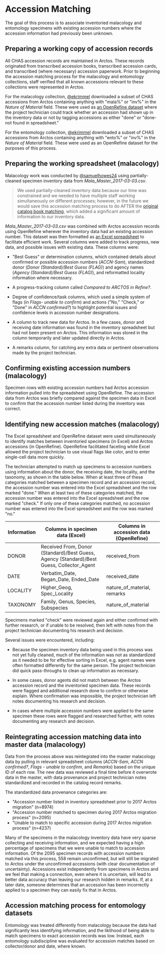 # Accession Matching

The goal of this process is to associate inventoried malacology and entomology specimens with existing accession numbers where the accession information had previously been unknown.

## Preparing a working copy of accession records

All CHAS accession records are maintained in Arctos. These records originated from transcribed accession books, transcribed accession cards, and transcribed (where necessary) accession paperwork. Prior to beginning the accession matching process for the malacology and entomology collections, staff verified that all known accessions relevant to these collections were represented in Arctos.

For the malacology collection, [@ekrimmel](https://github.com/ekrimmel) downloaded a subset of CHAS accessions from Arctos containing anything with "mala%" or "inv%" in the *Nature of Material* field. These were used as [an OpenRefine dataset](../working-files/Mala_ACCNArctos_2017-05-23.csv) where the project technician could track whether an accession had shown up in the inventory data or not by tagging accessions as either "done" or "done-not found in spreadsheet."

For the entomology collection, [@ekrimmel](https://github.com/ekrimmel) downloaded a subset of CHAS accessions from Arctos containing anything with "ento%" or "inv%" in the *Nature of Material* field. These were used as an OpenRefine dataset for the purposes of this process.

## Preparing the working spreadsheet (malacology)

Malacology work was conducted by [@samuelhowes24](https://github.com/samuelhowes24) using partially-cleaned specimen inventory data from *Mala_Master_2017-03-03.csv*.

> We used partially-cleaned inventory data because our time was constrained and we needed to have multiple staff working simultaneously on different processes; however, in the future we would save this accession matching process to do AFTER the [original catalog book matching](original-catalog-book-matching.markdown), which added a significant amount of information to our inventory data.

*Mala_Master_2017-03-03.csv* was combined with Arctos accession records using OpenRefine wherever the inventory data had an existing accession number. This dataset was then formatted as [an Excel spreadsheet](../working-files/Mala_ACCNMatch_2017-05-23.xlsx) to facilitate efficient work. Several columns were added to track progress, new data, and possible issues with existing data. These columns were:

  - "Best Guess" or determination columns, which contained details about confirmed or possible accession numbers (*ACCN-Sam*), standardized donor (*Donor (Standard)/Best Guess (FLAG)*) and agency names (*Agency (Standard)/Best Guess (FLAG)*), and reformatted locality information where necessary.

  - A progress-tracking column called *Compared to ARCTOS in Refine?*.

  - Degree of confidence/task columns, which used a simple system of flags (in *Flags- unable to confirm*) and actions ("No," "Check," or "Done" in *ACCN confirmed?*) to highlight potential issues and confidence levels in accession number designations.

  - A column to track new data for Arctos. In a few cases, donor and receiving date information was found in the inventory spreadsheet but had not been present on Arctos. This information was stored in the column temporarily and later updated directly in Arctos.

  - A remarks column, for catching any extra data or pertinent observations made by the project technician.

## Confirming existing accession numbers (malacology)

Specimen rows with existing accession numbers had Arctos accession information pulled into the spreadsheet using OpenRefine. The accession data from Arctos was briefly compared against the specimen data in Excel to confirm that the accession number listed during the inventory was correct.

## Identifying new accession matches (malacology)

The Excel spreadsheet and OpenRefine dataset were used simultaneously to  identify matches between inventoried specimens (in Excel) and Arctos accessions (in OpenRefine). OpenRefine facilitated faceting while Excel allowed the project technician to use visual flags like color, and to enter single-cell data more quickly.

The technician attempted to match up specimens to accession numbers using information about the donor, the receiving date, the locality, and the taxonomy, as shown in the table below. When at least three of these categories matched between a specimen record and an accession record, the accession number was entered into the Excel spreadsheet and the row marked "done." When at least two of these categories matched, the accession number was entered into the Excel spreadsheet and the row marked "check." If only one of these categories matched, no accession number was entered into the Excel spreadsheet and the row was marked "no."

| Information | Columns in specimen data (Excel) | Columns in accession data (OpenRefine) |
| --- | --- | --- |
| DONOR | Received From, Donor (Standard)/Best Guess, Agency (Standard)/Best Guess, Collector_Agent | received_from |
| DATE | Verbatim_Date, Began_Date, Ended_Date | received_date |
| LOCALITY | Higher_Geog, Spec_Locality | nature_of_material, remarks |
| TAXONOMY | Family, Genus, Species, Subspecies | nature_of_material |

Specimens marked "check" were reviewed again and either confirmed with further research, or if unable to be resolved, then left with notes from the project technician documenting his research and decision.

Several issues were encountered, including:

  - Because the specimen inventory data being used in this process was not yet fully cleaned, much of the information was not as standardized as it needed to be for effective sorting in Excel, e.g. agent names were often formatted differently for the same person. The project technician did quick pass-throughs to clean up information as necessary.

  - In some cases, donor agents did not match between the Arctos accession record and the inventoried specimen data. These records were flagged and additional research done to confirm or otherwise explain. Where confirmation was impossible, the project technician left notes documenting his research and decision.

  - In cases where multiple accession numbers were applied to the same specimen these rows were flagged and researched further, with notes documenting any research and decision.

## Reintegrating accession matching data into master data (malacology)

Data from the process above was reintegrated into the master malacology data by pulling in relevant spreadsheet columns (*ACCN-Sam*, *ACCN confirmed?*, *Flags - unable to confirm*, and *Remarks*) based on the unique ID of each row. The new data was reviewed a final time before it overwrote data in the master, with data provenance and project technician notes standardized and recorded in the catalog record remarks.

The standardized data provenance categories are:

- "Accession number listed in inventory spreadsheet prior to 2017 Arctos migration" (n=8974)
- "Accession number matched to specimen during 2017 Arctos migration process" (n=2095)
- "Unable to match to specific accession during 2017 Arctos migration process" (n=4237)

Many of the specimens in the malacology inventory data have very sparse collecting and receiving information, and we expected having a high percentage of specimens that we were unable to match to accession information. Of the 2095 specimen records with accession numbers matched via this process, 558 remain unconfirmed, but will still be migrated to Arctos under the unconfirmed accessions (with clear documentation of uncertainty). Accessions exist independently from specimens in Arctos and we feel that making a connection, even where it is uncertain, will lead to better data accuracy than leaving our research hidden in remarks. If, at a later date, someone determines that an accession has been incorrectly applied to a specimen they can easily fix that in Arctos.

## Accession matching process for entomology datasets

Entomology was treated differently from malacology because the data had significantly less identifying information, and the liklihood of being able to match specimens to exact accession records was low. Instead, each entomology subdiscipline was evaluated for accession matches based on collector/donor and date, where known.
